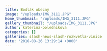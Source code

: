 ```yaml
---
title: Bodlák obecný
image: "/uploads/IMG_3111.JPG"
home_thumbnail: "/uploads/IMG_3111.JPG"
gallery_thumbnail: "/uploads/IMG_3111.JPG"
author: katerina-polednikova
categories: []
galleries: slash-news-slash-rozkvetla-vinice
date: '2016-08-26 13:29:14 +0000'
---
```


